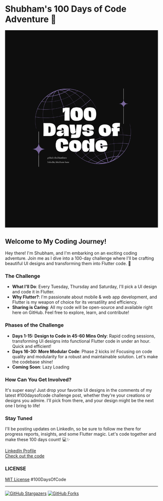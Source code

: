 # Shubham's 100 Days of Code Adventure 🚀

![Banner](assets/100daysofcode_shubhambane.png)

## Welcome to My Coding Journey!

Hey there! I'm Shubham, and I'm embarking on an exciting coding adventure. Join me as I dive into a 100-day challenge where I'll be crafting beautiful UI designs and transforming them into Flutter code. 🚀

### The Challenge

- **What I'll Do**: Every Tuesday, Thursday and Saturday, I'll pick a UI design and code it in Flutter.
- **Why Flutter?**: I'm passionate about mobile & web app development, and Flutter is my weapon of choice  for its versatility and efficiency.
- **Sharing is Caring**: All my code will be open-source and available right here on GitHub. Feel free to explore, learn, and contribute!

### Phases of the Challenge
- **Days 1-15: Design to Code in 45-60 Mins Only**: Rapid coding sessions, transforming UI designs into functional Flutter code in under an hour. Quick and efficient!
- **Days 16-30: More Modular Code**: Phase 2 kicks in! Focusing on code quality and modularity for a robust and maintainable solution. Let's make the codebase shine!
- **Coming Soon**: Lazy Loading

### How Can You Get Involved?

It's super easy! Just drop your favorite UI designs in the comments of my latest #100daysofcode challenge post, whether they're your creations or designs you admire. I'll pick from there, and your design might be the next one I bring to life!

### Stay Tuned

I'll be posting updates on LinkedIn, so be sure to follow me there for progress reports, insights, and some Flutter magic. Let's code together and make these 100 days count! 💻✨

[LinkedIn Profile](https://www.linkedin.com/in/shubham-bane)
<br>
[Check out the code](https://github.com/shubhambane/100daysofcode)


### LICENSE
[MIT License](LICENSE)
 #100DaysOfCode


---

[![GitHub Stargazers](https://img.shields.io/github/stars/shubhambane/100daysofcode)](https://github.com/shubhambane/100daysofcode/stargazers)
[![GitHub Forks](https://img.shields.io/github/forks/shubhambane/100daysofcode)](https://github.com/shubhambane/100daysofcode/network/members)
